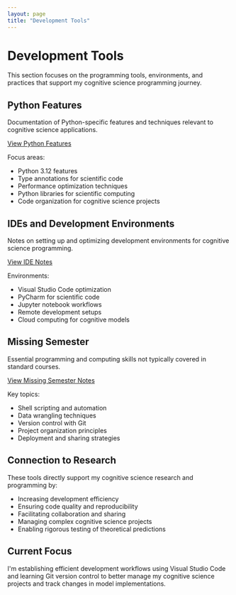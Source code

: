 ```yaml
---
layout: page
title: "Development Tools"
---
```


# Development Tools

This section focuses on the programming tools, environments, and practices that support my cognitive science programming journey.

## Python Features

Documentation of Python-specific features and techniques relevant to cognitive science applications.

[View Python Features](/paradigms-to-practice/tools/python-features/)

Focus areas:
- Python 3.12 features
- Type annotations for scientific code
- Performance optimization techniques
- Python libraries for scientific computing
- Code organization for cognitive science projects

## IDEs and Development Environments

Notes on setting up and optimizing development environments for cognitive science programming.

[View IDE Notes](/paradigms-to-practice/tools/ides/)

Environments:
- Visual Studio Code optimization
- PyCharm for scientific code
- Jupyter notebook workflows
- Remote development setups
- Cloud computing for cognitive models

## Missing Semester

Essential programming and computing skills not typically covered in standard courses.

[View Missing Semester Notes](/paradigms-to-practice/tools/missing-semester/)

Key topics:
- Shell scripting and automation
- Data wrangling techniques
- Version control with Git
- Project organization principles
- Deployment and sharing strategies

## Connection to Research

These tools directly support my cognitive science research and programming by:
- Increasing development efficiency
- Ensuring code quality and reproducibility
- Facilitating collaboration and sharing
- Managing complex cognitive science projects
- Enabling rigorous testing of theoretical predictions

## Current Focus

I'm establishing efficient development workflows using Visual Studio Code and learning Git version control to better manage my cognitive science projects and track changes in model implementations.